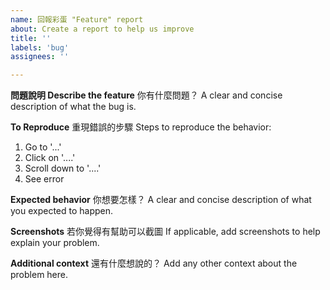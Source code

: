 ```yaml
---
name: 回報彩蛋 "Feature" report
about: Create a report to help us improve
title: ''
labels: 'bug'
assignees: ''

---
```


**問題說明 Describe the feature**
你有什麼問題？ A clear and concise description of what the bug is.

**To Reproduce**
重現錯誤的步驟 Steps to reproduce the behavior:
1. Go to '...'
2. Click on '....'
3. Scroll down to '....'
4. See error

**Expected behavior**
你想要怎樣？ A clear and concise description of what you expected to happen.

**Screenshots**
若你覺得有幫助可以截圖 If applicable, add screenshots to help explain your problem.

**Additional context**
還有什麼想說的？ Add any other context about the problem here.
